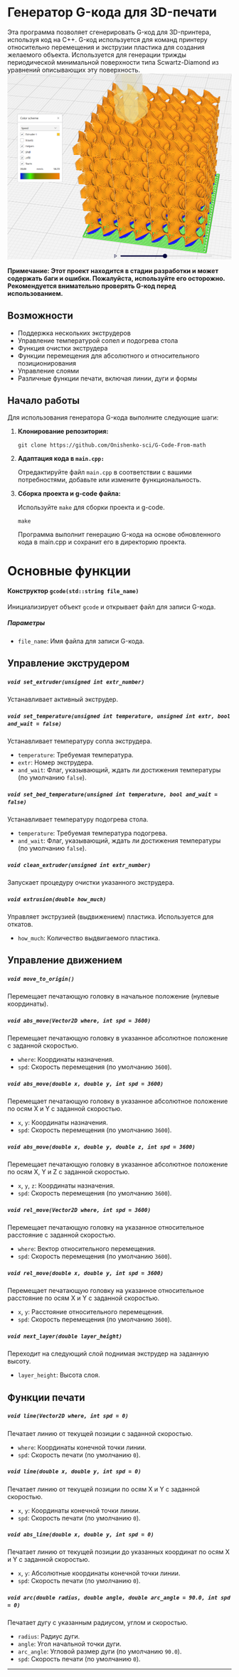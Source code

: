 # Генератор G-кода для 3D-печати
Эта программа позволяет сгенерировать G-код для 3D-принтера, используя код на C++. G-код используется для команд принтеру относительно перемещения и экструзии пластика для создания желаемого объекта. Используется для генерации трижды периодической минимальной поверхности типа Scwartz-Diamond из уравнений описывающих эту поверхность.
![](https://github.com/Onishenko-sci/G-Code-From-math/blob/main/example.png)

**Примечание: Этот проект находится в стадии разработки и может содержать баги и ошибки. Пожалуйста, используйте его осторожно. Рекомендуется внимательно проверять G-код перед использованием.**
## Возможности
- Поддержка нескольких экструдеров
- Управление температурой сопел и подогрева стола
- Функция очистки экструдера
- Функции перемещения для абсолютного и относительного позиционирования
- Управление слоями
- Различные функции печати, включая линии, дуги и формы
## Начало работы

Для использования генератора G-кода выполните следующие шаги:

1. **Клонирование репозитория:**

   ```
   git clone https://github.com/Onishenko-sci/G-Code-From-math
   ```

2. **Адаптация кода в `main.cpp:`**

   Отредактируйте файл `main.cpp` в соответствии с вашими потребностями, добавьте или измените функциональность.

3. **Сборка проекта и g-code файла:**
   
   Используйте `make` для сборки проекта и g-code.
   ```
   make
   ```
   Программа выполнит генерацию G-кода на основе обновленного кода в main.cpp и сохранит его в директорию проекта.


# Основные функции

#### Конструктор `gcode(std::string file_name)`

Инициализирует объект `gcode` и открывает файл для записи G-кода.

##### Параметры

- `file_name`: Имя файла для записи G-кода.


## Управление экструдером

##### `void set_extruder(unsigned int extr_number)`

Устанавливает активный экструдер.

##### `void set_temperature(unsigned int temperature, unsigned int extr, bool and_wait = false)`

Устанавливает температуру сопла экструдера.

- `temperature`: Требуемая температура.
- `extr`: Номер экструдера.
- `and_wait`: Флаг, указывающий, ждать ли достижения температуры (по умолчанию `false`).

##### `void set_bed_temperature(unsigned int temperature, bool and_wait = false)`

Устанавливает температуру подогрева стола.

- `temperature`: Требуемая температура подогрева.
- `and_wait`: Флаг, указывающий, ждать ли достижения температуры (по умолчанию `false`).

##### `void clean_extruder(unsigned int extr_number)`

Запускает процедуру очистки указанного экструдера.

##### `void extrusion(double how_much)`

Управляет экструзией (выдвижением) пластика. Используется для откатов.

- `how_much`: Количество выдвигаемого пластика.

## Управление движением

##### `void move_to_origin()`

Перемещает печатающую головку в начальное положение (нулевые координаты).

##### `void abs_move(Vector2D where, int spd = 3600)`

Перемещает печатающую головку в указанное абсолютное положение с заданной скоростью.

- `where`: Координаты назначения.
- `spd`: Скорость перемещения (по умолчанию `3600`).

##### `void abs_move(double x, double y, int spd = 3600)`

Перемещает печатающую головку в указанное абсолютное положение по осям X и Y с заданной скоростью.

- `x`, `y`: Координаты назначения.
- `spd`: Скорость перемещения (по умолчанию `3600`).

##### `void abs_move(double x, double y, double z, int spd = 3600)`

Перемещает печатающую головку в указанное абсолютное положение по осям X, Y и Z с заданной скоростью.

- `x`, `y`, `z`: Координаты назначения.
- `spd`: Скорость перемещения (по умолчанию `3600`).

##### `void rel_move(Vector2D where, int spd = 3600)`

Перемещает печатающую головку на указанное относительное расстояние с заданной скоростью.

- `where`: Вектор относительного перемещения.
- `spd`: Скорость перемещения (по умолчанию `3600`).

##### `void rel_move(double x, double y, int spd = 3600)`

Перемещает печатающую головку на указанное относительное расстояние по осям X и Y с заданной скоростью.

- `x`, `y`: Расстояние относительного перемещения.
- `spd`: Скорость перемещения (по умолчанию `3600`).

##### `void next_layer(double layer_height)`

Переходит на следующий слой поднимая экструдер на заданную высоту.

- `layer_height`: Высота слоя.

## Функции печати

##### `void line(Vector2D where, int spd = 0)`

Печатает линию от текущей позиции с заданной скоростью.

- `where`: Координаты конечной точки линии.
- `spd`: Скорость печати (по умолчанию `0`).

##### `void line(double x, double y, int spd = 0)`

Печатает линию от текущей позиции по осям X и Y с заданной скоростью.

- `x`, `y`: Координаты конечной точки линии.
- `spd`: Скорость печати (по умолчанию `0`).

##### `void abs_line(double x, double y, int spd = 0)`

Печатает линию от текущей позиции до указанных координат по осям X и Y с заданной скоростью.

- `x`, `y`: Абсолютные координаты конечной точки линии.
- `spd`: Скорость печати (по умолчанию `0`).

##### `void arc(double radius, double angle, double arc_angle = 90.0, int spd = 0)`

Печатает дугу с указанным радиусом, углом и скоростью.

- `radius`: Радиус дуги.
- `angle`: Угол начальной точки дуги.
- `arc_angle`: Угловой размер дуги (по умолчанию `90.0`).
- `spd`: Скорость печати (по умолчанию `0`).

---

